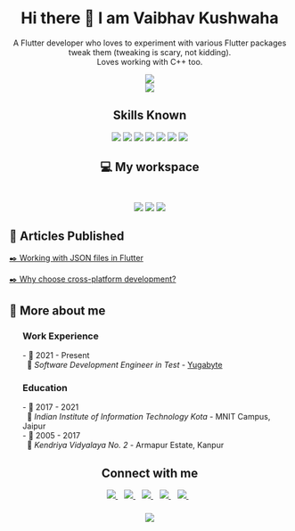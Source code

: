 <h1 align='center'>Hi there 👋 I am Vaibhav Kushwaha</h1>

<p align='center'>
  A Flutter developer who loves to experiment with various Flutter packages tweak them (tweaking is scary, not kidding). <br>
  Loves working with C++ too.
</p>

<p align='center'>
  <img src="https://github-readme-stats.vercel.app/api?username=vaibhav-yb&show_icons=true&theme=chartreuse-dark&count_private=true"> <br>
  <img src="https://github-readme-stats.vercel.app/api/top-langs/?username=vaibhav-yb&layout=compact&theme=chartreuse-dark&langs_count=8">
</p>

<h2 align='center'>
  Skills Known
</h2>
<p align='center'>
  <img src="https://img.shields.io/badge/C%2B%2B-00599C?style=for-the-badge&logo=c%2B%2B&logoColor=white">
  <img src="https://img.shields.io/badge/C-00599C?style=for-the-badge&logo=c&logoColor=white">
  <img src="https://img.shields.io/badge/Python-14354C?style=for-the-badge&logo=python&logoColor=white">
  <img src="https://img.shields.io/badge/Dart-0175C2?style=for-the-badge&logo=dart&logoColor=white">
  <img src="https://img.shields.io/badge/Flutter-02569B?style=for-the-badge&logo=flutter&logoColor=white">
  <img src="https://img.shields.io/badge/MongoDB-4EA94B?style=for-the-badge&logo=mongodb&logoColor=white">
  <img src="https://img.shields.io/badge/MySQL-00000F?style=for-the-badge&logo=mysql&logoColor=white">
</p>

<h2 align='center'>
  💻 My workspace<br/><br/>
</h2>
<p align='center'>
  <img src="https://img.shields.io/badge/Windows-0078D6?style=for-the-badge&logo=windows&logoColor=white">
  <img src="https://img.shields.io/badge/Intel-Core_i5_8th-0071C5?style=for-the-badge&logo=intel&logoColor=white">
  <img src="https://img.shields.io/badge/RAM-8GB-%230071C5.svg?&style=for-the-badge&logoColor=white">
</p>

<!--Add something related to what you are currently working on
and make it look beautiful LOL-->

<h2>📰 Articles Published</h2>
<p><a href="https://medium.com/@_vaibhavk_/working-with-json-files-in-flutter-45077f9ce7cb">✒️ Working with JSON files in Flutter</a></p>
<p><a href="https://fourpointfour.hashnode.dev/why-choose-cross-platform-development">✒️ Why choose cross-platform development?</a></p>

<h2>🤙 More about me</h2>
<ul>
  <h3>Work Experience</h3>
    - 📆 2021 - Present <br>
     &nbsp; 📍 <em>Software Development Engineer in Test</em> - <a href="https://www.yugabyte.com/">Yugabyte</a> <br>
  <h3>Education</h3>
    - 📆 2017 - 2021 <br>
     &nbsp; 📍 <em>Indian Institute of Information Technology Kota</em> - MNIT Campus, Jaipur <br>
    - 📆 2005 - 2017 <br>
     &nbsp; 📍 <em>Kendriya Vidyalaya No. 2</em> - Armapur Estate, Kanpur
</ul>


<h2 align="center">Connect with me</h2>
<p align='center'>
  <a href="https://www.linkedin.com/in/vaibhavkush">
    <img src="https://img.shields.io/badge/LinkedIn-0077B5?style=for-the-badge&logo=linkedin&logoColor=white">
  </a>&nbsp;&nbsp;
  
  <a href="https://twitter.com/_vaibhavk_">
    <img src="https://img.shields.io/badge/Twitter-1DA1F2?style=for-the-badge&logo=twitter&logoColor=white">
  </a>&nbsp;&nbsp;
  
  <a href="https://hashnode.com/@fourpointfour">
    <img src="https://img.shields.io/badge/Hashnode-2962FF?style=for-the-badge&logo=hashnode&logoColor=white">
  </a>&nbsp;&nbsp;
  
  <a href="https://bitbucket.org/vaibhav-yb/">
    <img src="https://img.shields.io/badge/Bitbucket-330F63?style=for-the-badge&logo=bitbucket&logoColor=white">
  </a>&nbsp;&nbsp;
  
  <a href="https://open.spotify.com/user/31sjdjxxfp6qen2r5xjyldww4cji?si=400f0c9aafe34f31">
    <img src="https://img.shields.io/badge/Spotify-1ED760?&style=for-the-badge&logo=spotify&logoColor=white">
  </a>&nbsp;&nbsp;
  
</p>

<h3 align='center'>
  <img src="http://ForTheBadge.com/images/badges/built-with-science.svg">
</h3>
